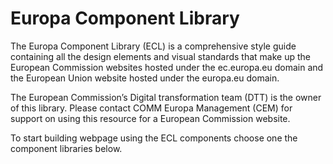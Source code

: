 # Europa Component Library

The Europa Component Library (ECL) is a comprehensive style guide containing all the design elements and visual standards that make up the European Commission websites hosted under the ec.europa.eu domain and the European Union website hosted under the europa.eu domain.

The European Commission’s Digital transformation team (DTT) is the owner of this library. Please contact COMM Europa Management (CEM) for support on using this resource for a European Commission website.

To start building webpage using the ECL components choose one the component libraries below.

